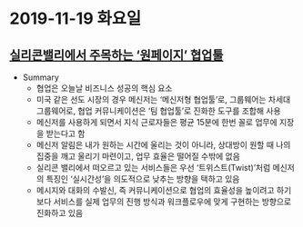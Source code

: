 # 2019-11-19 화요일



## [실리콘밸리에서 주목하는 ‘원페이지’ 협업툴](http://www.bloter.net/archives/358442)

- Summary
  - 협업은 오늘날 비즈니스 성공의 핵심 요소
  - 미국 같은 선도 시장의 경우 메신저는 ‘메신저형 협업툴’로, 그룹웨어는 차세대 그룹웨어로, 협업 커뮤니케이션은 ‘팀 협업툴’로 진화한 도구를 조합해 사용
  - 메신저를 사용하게 되면서 지식 근로자들은 평균 15분에 한번 꼴로 업무에 지장을 받는다고 함
  - 메신저 알림은 내가 원하는 시간에 울리는 것이 아니라, 상대방이 원할 때 나의 집중을 깨고 울리기 마련이고, 업무 효율은 떨어질 수밖에 없음
  - 실리콘 밸리에서 떠오르고 있는 서비스들은 우선 ‘트위스트(Twist)’처럼 메신저의 특징인 ‘실시간성’을 의도적으로 낮추는 방향을 택하고 있음
  - 메시지와 대화의 수발신, 즉 커뮤니케이션으로 협업의 효율성을 높이려고 하기보다 서비스를 실제 업무의 진행 방식과 워크플로우에 맞게 구현하는 방향으로 진화하고 있음